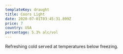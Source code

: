 ```yaml
---
templateKey: draught
title: Coors Light
date: 2020-07-01T03:45:31.899Z
price: 7
country: USA
percentage: 5.3% alc/vol
---
```


Refreshing cold served at temperatures below freezing.
